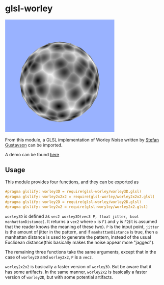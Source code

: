 # glsl-worley

<img src="images/worley.png" width="356" height="366" />

From this module, a GLSL implementation of Worley Noise written by [Stefan
Gustavson](http://webstaff.itn.liu.se/~stegu/GLSL-cellular/GLSL-cellular-notes.pdf) can be imported.

A demo can be found [here](http://erkaman.github.io/glsl-worley/)

## Usage

This module provides four functions, and they can be exported as

```glsl
#pragma glslify: worley3D = require(glsl-worley/worley3D.glsl)
#pragma glslify: worley2x2x2 = require(glsl-worley/worley2x2x2.glsl)
#pragma glslify: worley2D = require(glsl-worley/worley2D.glsl)
#pragma glslify: worley2x2 = require(glsl-woryley/worley2x2.glsl)
```

`worley3D` is defined as `vec2 worley3D(vec3 P, float jitter, bool manhattanDistance)`. It returns a `vec2`
 where `x` is `F1` and `y` is `F2`(it is assumed that the reader knows the meaning of these two).
`P` is the input point, `jitter` is the amount of jitter in the pattern, and if `manhattanDistance` is true,
then a manhattan distance is used to generate the pattern, instead of the usual Euclidean distance(this basically makes
 the noise appear more "jagged").

 The remaining three functions take the same arguments, except that in the case of `worley2D` and `worley2x2`, `P` is a
 `vec2`.

 `worley2x2x2` is basically a faster version of `worley3D`. But be aware that it has some artifacts. In the same manner,
 `worley2x2` is basically a faster version of `worley2D`, but with some potential artifacts.



